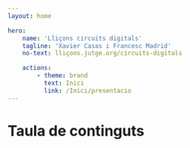 ```yaml
---
layout: home

hero:
    name: 'Lliçons circuits digitals'
    tagline: 'Xavier Casas i Francesc Madrid'
    no-text: lliçons.jutge.org/circuits-digitals

    actions:
        - theme: brand
          text: Inici
          link: /Inici/presentacio
---
```


<h1 class="tagline">Taula de continguts</h1>

<MyIndex/>
